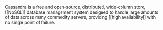 Cassandra is a free and open-source, distributed, wide-column store, [[NoSQL]] database management system designed to handle large amounts of data across many commodity servers, providing [[high availability]] with no single point of failure.